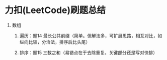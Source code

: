 # 力扣(LeetCode)刷题总结
1. 数组
   1. 遍历：题14 最长公共前缀（简单。但解法多，可扩展思路，相互对比，如纵向比较，分治法，排序后比头尾）
   
   
   2. 排序：题15 三数之和（易错点在于去除重复。关键部分还是写对快排）

